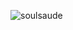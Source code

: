 ![soulsaude](https://user-images.githubusercontent.com/38446492/127494523-b7c3d302-52c7-44e3-9d40-a0c0b248fee2.png)
